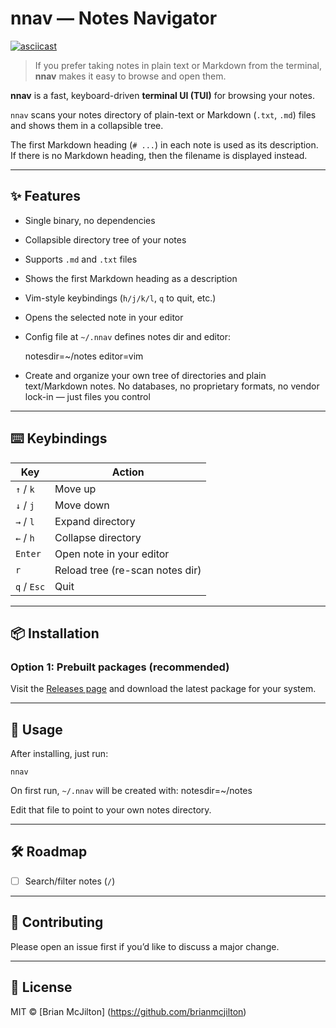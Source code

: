 # nnav — Notes Navigator

[![asciicast](https://asciinema.org/a/VG22G7PK4PKLS1XkU2B2jHEPL.svg)](https://asciinema.org/a/VG22G7PK4PKLS1XkU2B2jHEPL)

> If you prefer taking notes in plain text or Markdown from the terminal, **nnav** makes it easy to browse and open them.

**nnav** is a fast, keyboard-driven **terminal UI (TUI)** for browsing your notes.
  
`nnav` scans your notes directory of plain-text or Markdown (`.txt`, `.md`) files and shows them in a collapsible tree.

The first Markdown heading (`# ...`) in each note is used as its description. If there is no Markdown heading, then the filename is displayed instead.

---

## ✨ Features

- Single binary, no dependencies
- Collapsible directory tree of your notes
- Supports `.md` and `.txt` files
- Shows the first Markdown heading as a description
- Vim-style keybindings (`h/j/k/l`, `q` to quit, etc.)
- Opens the selected note in your editor
- Config file at `~/.nnav` defines notes dir and editor:

    notesdir=~/notes
    editor=vim

- Create and organize your own tree of directories and plain text/Markdown notes. No databases, no proprietary formats, no vendor lock-in — just files you control

---

## ⌨️ Keybindings

| Key            | Action                           |
|----------------|----------------------------------|
| `↑` / `k`      | Move up                          |
| `↓` / `j`      | Move down                        |
| `→` / `l`      | Expand directory                 |
| `←` / `h`      | Collapse directory               |
| `Enter`        | Open note in your editor         |
| `r`            | Reload tree (re-scan notes dir)  |
| `q` / `Esc`    | Quit                             |

---

## 📦 Installation

### Option 1: Prebuilt packages (recommended)

Visit the [Releases page](https://github.com/brianmcjilton/nnav/releases) and download the latest package for your system.

---

## 🚀 Usage

After installing, just run:

    nnav

On first run, `~/.nnav` will be created with:
    notesdir=~/notes

Edit that file to point to your own notes directory.

---

## 🛠 Roadmap

- [ ] Search/filter notes (`/`)

---

## 🤝 Contributing

Please open an issue first if you’d like to discuss a major change.

---

## 📜 License

MIT © [Brian McJilton] (https://github.com/brianmcjilton)
